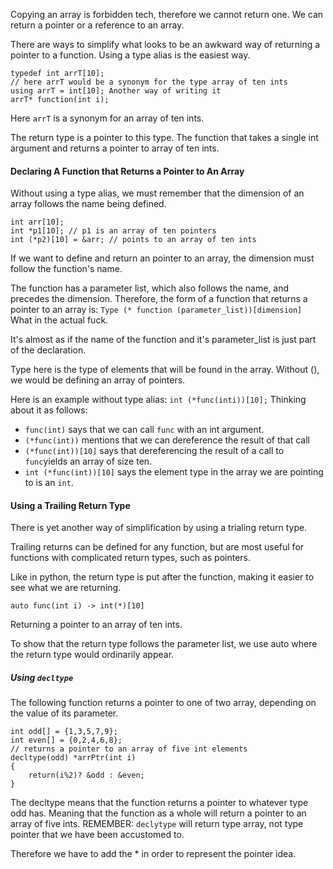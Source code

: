 Copying an array is forbidden tech, therefore we cannot return one. 
We can return a pointer or a reference to an array. 

There are ways to simplify what looks to be an awkward way of returning a pointer to a function. 
Using a type alias is the easiest way. 

```
typedef int arrT[10];
// here arrT would be a synonym for the type array of ten ints
using arrT = int[10]; Another way of writing it
arrT* function(int i);
```
Here `arrT` is a synonym for an array of ten ints. 

The return type is a pointer to this type. 
The function that takes a single int argument and returns a pointer to array of ten ints.

#### Declaring A Function that Returns a Pointer to An Array
Without using a type alias, we must remember that the dimension of an array follows the name being defined. 
```
int arr[10];
int *p1[10]; // p1 is an array of ten pointers
int (*p2)[10] = &arr; // points to an array of ten ints
```

If we want to define and return an pointer to an array, the dimension must follow the function's name. 

The function has a parameter list, which also follows the name, and precedes the dimension. Therefore, the form of a function that returns a pointer to an array is: 
`Type (* function (parameter_list))[dimension]` What in the actual fuck. 

It's almost as if the name of the function and it's parameter_list is just part of the declaration. 

Type here is the type of elements that will be found in the array. 
Without (), we would be defining an array of pointers. 

Here is an example without type alias: 
`int (*func(inti))[10];`
Thinking about it as follows:
- `func(int)` says that we can call `func` with an int argument.
- `(*func(int))` mentions that we can dereference the result of that call
- `(*func(int))[10]` says that dereferencing the result of a call to `func`yields an array of size ten. 
- `int (*func(int))[10]` says the element type in the array we are pointing to is an `int`. 

#### Using a Trailing Return Type
There is yet another way of simplification by using a trialing return type. 

Trailing returns can be defined for any function, but are most useful for functions with complicated return types, such as pointers.

Like in python, the return type is put after the function, making it easier to see what we are returning. 

```
auto func(int i) -> int(*)[10]
```
Returning a pointer to an array of ten ints. 

To show that the return type follows the parameter list, we use auto where the return type would ordinarily appear. 

##### Using `decltype`
The following function returns a pointer to one of two array, depending on the value of its parameter. 

```
int odd[] = {1,3,5,7,9};
int even[] = {0,2,4,6,8};
// returns a pointer to an array of five int elements
decltype(odd) *arrPtr(int i)
{ 
	return(i%2)? &odd : &even;
}
```

The decltype means that the function returns a pointer to whatever type odd has. 
Meaning that the function as a whole will return a pointer to an array of five ints. 
REMEMBER: `declytype` will return type array, not type pointer that we have been accustomed to. 

Therefore we have to add the * in order to represent the pointer idea. 
